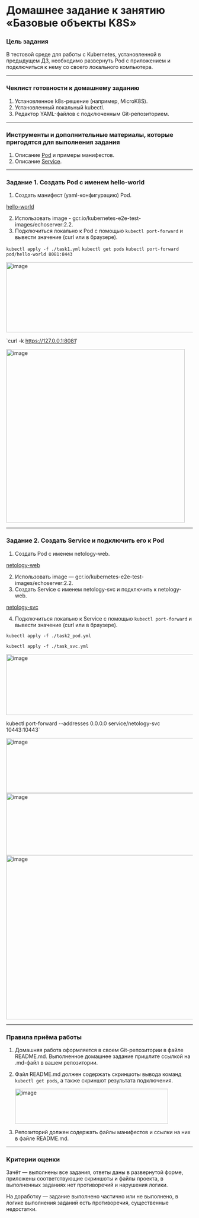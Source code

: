 # Домашнее задание к занятию «Базовые объекты K8S»

### Цель задания

В тестовой среде для работы с Kubernetes, установленной в предыдущем ДЗ, необходимо развернуть Pod с приложением и подключиться к нему со своего локального компьютера. 

------

### Чеклист готовности к домашнему заданию

1. Установленное k8s-решение (например, MicroK8S).
2. Установленный локальный kubectl.
3. Редактор YAML-файлов с подключенным Git-репозиторием.

------

### Инструменты и дополнительные материалы, которые пригодятся для выполнения задания

1. Описание [Pod](https://kubernetes.io/docs/concepts/workloads/pods/) и примеры манифестов.
2. Описание [Service](https://kubernetes.io/docs/concepts/services-networking/service/).

------

### Задание 1. Создать Pod с именем hello-world

1. Создать манифест (yaml-конфигурацию) Pod.

[hello-world](task1.yml)

2. Использовать image - gcr.io/kubernetes-e2e-test-images/echoserver:2.2.
3. Подключиться локально к Pod с помощью `kubectl port-forward` и вывести значение (curl или в браузере).

`kubectl apply -f ./task1.yml`
`kubectl get pods`
`kubectl port-forward pod/hello-world 8081:8443`

<img width="559" height="189" alt="image" src="https://github.com/user-attachments/assets/f9ba3185-ee98-4233-9ca2-1fa47bf2f937" />

`curl -k https://127.0.0.1:8081'

<img width="482" height="467" alt="image" src="https://github.com/user-attachments/assets/b0b3e293-4f4d-4a9c-ad59-7288969567e1" />


------

### Задание 2. Создать Service и подключить его к Pod

1. Создать Pod с именем netology-web.

[netology-web](task2_pod.yml)

2. Использовать image — gcr.io/kubernetes-e2e-test-images/echoserver:2.2.
3. Создать Service с именем netology-svc и подключить к netology-web.

[netology-svc](task2_svc.yml)

4. Подключиться локально к Service с помощью `kubectl port-forward` и вывести значение (curl или в браузере).

   
`kubectl apply -f ./task2_pod.yml`

`kubectl apply -f ./task_svc.yml`

<img width="622" height="164" alt="image" src="https://github.com/user-attachments/assets/9733d664-ae5f-45ac-b29c-3fec33738f45" />


kubectl port-forward --addresses 0.0.0.0 service/netology-svc 10443:10443`

<img width="736" height="148" alt="image" src="https://github.com/user-attachments/assets/f442c956-ad1e-4b24-8aac-b5b7574decfa" />


<img width="649" height="167" alt="image" src="https://github.com/user-attachments/assets/ff291979-a148-4bb6-bdbe-21b092259529" />

<img width="570" height="442" alt="image" src="https://github.com/user-attachments/assets/137735ac-36c3-4319-9c72-70f6dfb966c0" />


------

### Правила приёма работы

1. Домашняя работа оформляется в своем Git-репозитории в файле README.md. Выполненное домашнее задание пришлите ссылкой на .md-файл в вашем репозитории.
2. Файл README.md должен содержать скриншоты вывода команд `kubectl get pods`, а также скриншот результата подключения.

   <img width="413" height="94" alt="image" src="https://github.com/user-attachments/assets/4bdd3c54-2588-4fba-81cf-090fe19aee2f" />

4. Репозиторий должен содержать файлы манифестов и ссылки на них в файле README.md.

------

### Критерии оценки
Зачёт — выполнены все задания, ответы даны в развернутой форме, приложены соответствующие скриншоты и файлы проекта, в выполненных заданиях нет противоречий и нарушения логики.

На доработку — задание выполнено частично или не выполнено, в логике выполнения заданий есть противоречия, существенные недостатки.
